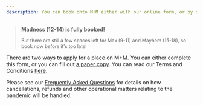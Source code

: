 ```yaml
---
description: You can book onto M+M either with our online form, or by downloading and returning a paper copy.
---
```

<p></p>

> **Madness (12-14) is fully booked!**
> 
> <span style="font-size: 0.9em">But there are still a few spaces left for Max (9-11) and Mayhem (15-18), so book now before it's too late!</span>

There are two ways to apply for a place on M+M. You can either complete this form, or you can fill out [a paper copy](../M+M_Application_Form.pdf). You can read our Terms and Conditions [here](/terms-and-conditions).

Please see our [Frequently Asked Questions](http://urbansaints.org/covid-camps-parents) for details on how cancellations, refunds and other operational matters relating to the pandemic will be handled.
